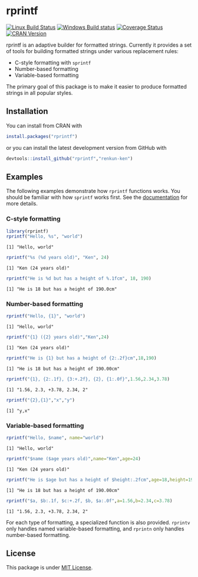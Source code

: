 

# rprintf

[![Linux Build Status](https://travis-ci.org/renkun-ken/rprintf.png?branch=master)](https://travis-ci.org/renkun-ken/rprintf) 
[![Windows Build status](https://ci.appveyor.com/api/projects/status/github/renkun-ken/rprintf?svg=true)](https://ci.appveyor.com/project/renkun-ken/rprintf)
[![Coverage Status](https://coveralls.io/repos/renkun-ken/rprintf/badge.svg)](https://coveralls.io/r/renkun-ken/rprintf) 
[![CRAN Version](http://www.r-pkg.org/badges/version/rprintf)](http://cran.rstudio.com/web/packages/rprintf)


rprintf is an adaptive builder for formatted strings. Currently it provides a set of tools for building formatted strings under various replacement rules: 

- C-style formatting with `sprintf`
- Number-based formatting
- Variable-based formatting

The primary goal of this package is to make it easier to produce formatted strings in all popular styles.

## Installation

You can install from CRAN with

```r
install.packages("rprintf")
```

or you can install the latest development version from GitHub with

```r
devtools::install_github("rprintf","renkun-ken")
```

## Examples

The following examples demonstrate how `rprintf` functions works. You should be familiar with how `sprintf` works first. See the [documentation](http://stat.ethz.ch/R-manual/R-devel/library/base/html/sprintf.html) for more details.

### C-style formatting


```r
library(rprintf)
rprintf("Hello, %s", "world")
```

```
[1] "Hello, world"
```

```r
rprintf("%s (%d years old)", "Ken", 24)
```

```
[1] "Ken (24 years old)"
```

```r
rprintf("He is %d but has a height of %.1fcm", 18, 190)
```

```
[1] "He is 18 but has a height of 190.0cm"
```

### Number-based formatting


```r
rprintf("Hello, {1}", "world")
```

```
[1] "Hello, world"
```

```r
rprintf("{1} ({2} years old)","Ken",24)
```

```
[1] "Ken (24 years old)"
```

```r
rprintf("He is {1} but has a height of {2:.2f}cm",18,190)
```

```
[1] "He is 18 but has a height of 190.00cm"
```

```r
rprintf("{1}, {2:.1f}, {3:+.2f}, {2}, {1:.0f}",1.56,2.34,3.78)
```

```
[1] "1.56, 2.3, +3.78, 2.34, 2"
```

```r
rprintf("{2},{1}","x","y")
```

```
[1] "y,x"
```

### Variable-based formatting


```r
rprintf("Hello, $name", name="world")
```

```
[1] "Hello, world"
```

```r
rprintf("$name ($age years old)",name="Ken",age=24)
```

```
[1] "Ken (24 years old)"
```

```r
rprintf("He is $age but has a height of $height:.2fcm",age=18,height=190)
```

```
[1] "He is 18 but has a height of 190.00cm"
```

```r
rprintf("$a, $b:.1f, $c:+.2f, $b, $a:.0f",a=1.56,b=2.34,c=3.78)
```

```
[1] "1.56, 2.3, +3.78, 2.34, 2"
```

For each type of formatting, a specialized function is also provided. `rprintv` only handles named variable-based formatting, and `rprintn` only handles number-based formatting.

## License

This package is under [MIT License](http://opensource.org/licenses/MIT).

